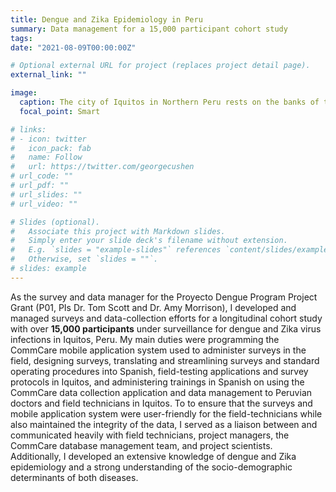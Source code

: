 ```yaml
---
title: Dengue and Zika Epidemiology in Peru
summary: Data management for a 15,000 participant cohort study
tags:
date: "2021-08-09T00:00:00Z"

# Optional external URL for project (replaces project detail page).
external_link: ""

image:
  caption: The city of Iquitos in Northern Peru rests on the banks of the Amazon river. 
  focal_point: Smart

# links:
# - icon: twitter
#   icon_pack: fab
#   name: Follow
#   url: https://twitter.com/georgecushen
# url_code: ""
# url_pdf: ""
# url_slides: ""
# url_video: ""

# Slides (optional).
#   Associate this project with Markdown slides.
#   Simply enter your slide deck's filename without extension.
#   E.g. `slides = "example-slides"` references `content/slides/example-slides.md`.
#   Otherwise, set `slides = ""`.
# slides: example
---
```


As the survey and data manager for the Proyecto Dengue Program Project Grant (P01, PIs Dr. Tom Scott and Dr. Amy Morrison), I developed and managed surveys and data-collection efforts for a longitudinal cohort study with over **15,000 participants** under surveillance for dengue and Zika virus infections in Iquitos, Peru. My main duties were programming the CommCare mobile application system used to administer surveys in the field, designing surveys, translating and streamlining surveys and standard operating procedures into Spanish, field-testing applications and survey protocols in Iquitos, and administering trainings in Spanish on using the CommCare data collection application and data management to Peruvian doctors and field technicians in Iquitos. To to ensure that the surveys and mobile application system were user-friendly for the field-technicians while also maintained the integrity of the data, I served as a liaison between and communicated heavily with field technicians, project managers, the CommCare database management team, and project scientists. Additionally, I developed an extensive knowledge of dengue and Zika epidemiology and a strong understanding of the socio-demographic determinants of both diseases.

